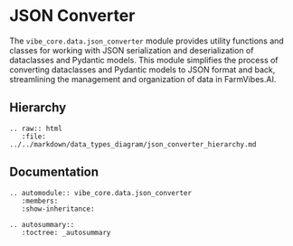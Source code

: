 # JSON Converter

The `vibe_core.data.json_converter` module provides utility functions and classes for working with JSON serialization and deserialization of dataclasses and Pydantic models. This module simplifies the process of converting dataclasses and Pydantic models to JSON format and back, streamlining the management and organization of data in FarmVibes.AI.

## Hierarchy

```{eval-rst}
.. raw:: html
   :file: ../../markdown/data_types_diagram/json_converter_hierarchy.md
```

## Documentation

```{eval-rst}
.. automodule:: vibe_core.data.json_converter
   :members:
   :show-inheritance:
```

```{eval-rst}
.. autosummary::
   :toctree: _autosummary
```

